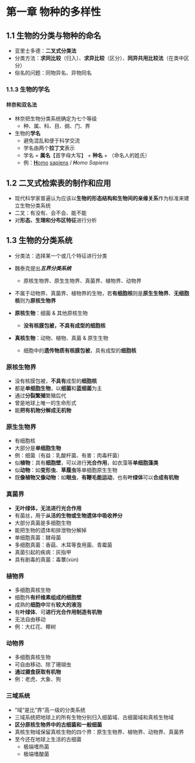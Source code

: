 # 第一章 物种的多样性

## 1.1 生物的分类与物种的命名

- 亚里士多德：**二叉式分类法**
- 分类方法：**求同比较**（归入）、**求异比较**（区分）、**同异共用比较法**（在类中区分）
- 俗名的问题：同物异名、异物同名

### 1.1.3 生物的学名

#### 林奈和双名法

- 林奈把生物分类系统确定为七个等级
  - 种、属、科、目、纲、门、界
- 生物的**学名**
  - 避免混乱和便于科学交流
  - 学名由两个**拉丁文**表示
  - 学名 = **属名**【首字母大写】 + **种名** + （命名人的姓氏）
  - 例：<u>**H**omo</u> <u>sapiens</u> / ***H**omo* *Sapiens*
  

## 1.2 二叉式检索表的制作和应用

- 现代科学家普遍认为应该以**生物的形态结构和生物间的亲缘关系**作为标准来建立生物分类系统
- 二叉：有没有、会不会、能不能
- 对**形态、生理和分布区特征**进行分析

## 1.3 生物的分类系统

- 分类法：选择某一个或几个特征进行分类
- 魏泰克提出***五界分类系统***
  - 原核生物界、原生生物界、真菌界、植物界、动物界
- 不属于动物界、真菌界、植物界的生物，若**有细胞核**则是**原生生物界**、**无细胞核**则为**原核生物界**
- **原核生物**：细菌 & 其他原核生物
  - **没有核膜包被，不具有成型的细胞核**

- **真核生物**：动物、植物、真菌 & 原生生物
  - 细胞中的**遗传物质有核膜包被**，具有成型的**细胞核**


### 原核生物界

- 没有核膜包被，**不具有**成型的**细胞核**
- 都是**单细胞生物**，以**细菌**和**蓝细菌**为主
- 通过**分裂繁殖**繁殖后代
- 曾是地球上唯一的生命形式
- 能**把有机物分解成无机物**

### 原生生物界

- 有细胞核
- 大部分是**单细胞生物**
- 例：细菌（有益：乳酸杆菌、有害：肉毒杆菌）
- 似**植物**：具有**细胞壁**，可以进行**光合作用**，如衣藻等**单细胞藻类**
- 似**动物**：如**变形虫**、**草履虫**等单细胞原生生物
- 既**像植物又像动物**：如**眼虫**，**有鞭毛能运动**，也有**叶绿体**可以**合成有机物**

### 真菌界

- **无叶绿体，无法进行光合作用**
- 有菌丝，用于**从活的生物或生物遗体中吸收养分**
- 大部分真菌是多细胞生物
- 能把生物的遗体和排泄物分解掉
- 单细胞真菌：酵母菌
- 多细胞真菌：香菇、木耳等食用菌、青霉菌
- 真菌引起的疾病：灰指甲
- 具有剧毒的真菌：毒蕈(xùn)

### 植物界

- 多细胞真核生物
- 细胞外**有纤维素组成的细胞壁**
- 成熟的**细胞中**常有**较大的液泡**
- 有**叶绿体**、可**进行光合作用制造有机物**
- 无法自由移动
- 例：大红花、椰树

### 动物界

- 多细胞真核生物
- 可自由移动、除了珊瑚虫
- **通过摄食获取有机物**
- 例：老虎、大象、狗

### 三域系统

- ”域“是比”界“高一级的分类系统
- 三域系统把地球上的所有生物分别归入细菌域、古细菌域和真核生物域
- **区分原核生物界中的古细菌和一般细菌**
- 真核生物域保留真核生物的四个界：原生生物界、植物界、动物界、真菌界
- 至今还在地球上生活的古细菌
  - 极端嗜热菌
  - 极端嗜酸菌
